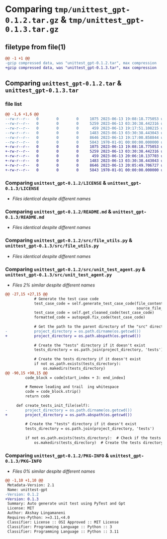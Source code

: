 # Comparing `tmp/unittest_gpt-0.1.2.tar.gz` & `tmp/unittest_gpt-0.1.3.tar.gz`

## filetype from file(1)

```diff
@@ -1 +1 @@
-gzip compressed data, was "unittest_gpt-0.1.2.tar", max compression
+gzip compressed data, was "unittest_gpt-0.1.3.tar", max compression
```

## Comparing `unittest_gpt-0.1.2.tar` & `unittest_gpt-0.1.3.tar`

### file list

```diff
@@ -1,6 +1,6 @@
--rw-r--r--   0        0        0     1075 2023-06-13 19:08:18.775053 unittest_gpt-0.1.2/LICENSE
--rw-r--r--   0        0        0     5259 2023-06-13 03:30:38.442316 unittest_gpt-0.1.2/README.md
--rw-r--r--   0        0        0      459 2023-06-13 19:17:51.108215 unittest_gpt-0.1.2/pyproject.toml
--rw-r--r--   0        0        0     1483 2023-06-13 03:30:38.443043 unittest_gpt-0.1.2/src/file_utils.py
--rw-r--r--   0        0        0     8646 2023-06-13 19:17:00.858844 unittest_gpt-0.1.2/src/unit_test_agent.py
--rw-r--r--   0        0        0     5843 1970-01-01 00:00:00.000000 unittest_gpt-0.1.2/PKG-INFO
+-rw-r--r--   0        0        0     1075 2023-06-13 19:08:18.775053 unittest_gpt-0.1.3/LICENSE
+-rw-r--r--   0        0        0     5259 2023-06-13 03:30:38.442316 unittest_gpt-0.1.3/README.md
+-rw-r--r--   0        0        0      459 2023-06-13 20:06:10.137703 unittest_gpt-0.1.3/pyproject.toml
+-rw-r--r--   0        0        0     1483 2023-06-13 03:30:38.443043 unittest_gpt-0.1.3/src/file_utils.py
+-rw-r--r--   0        0        0     8646 2023-06-13 20:05:49.706727 unittest_gpt-0.1.3/src/unit_test_agent.py
+-rw-r--r--   0        0        0     5843 1970-01-01 00:00:00.000000 unittest_gpt-0.1.3/PKG-INFO
```

### Comparing `unittest_gpt-0.1.2/LICENSE` & `unittest_gpt-0.1.3/LICENSE`

 * *Files identical despite different names*

### Comparing `unittest_gpt-0.1.2/README.md` & `unittest_gpt-0.1.3/README.md`

 * *Files identical despite different names*

### Comparing `unittest_gpt-0.1.2/src/file_utils.py` & `unittest_gpt-0.1.3/src/file_utils.py`

 * *Files identical despite different names*

### Comparing `unittest_gpt-0.1.2/src/unit_test_agent.py` & `unittest_gpt-0.1.3/src/unit_test_agent.py`

 * *Files 2% similar despite different names*

```diff
@@ -27,15 +27,15 @@
             # Generate the test case code
             test_case_code = self.generate_test_case_code(file_contents, file_name, test_file_name,
                                                           source_file_path)
             test_case_code = self.get_cleaned_code(test_case_code)
             formatted_code = autopep8.fix_code(test_case_code)
 
             # Get the path to the parent directory of the "src" director
-            project_directory = os.path.dirname(os.getcwd())
+            project_directory = os.path.abspath(os.getcwd())
 
             # Create the "tests" directory if it doesn't exist
             tests_directory = os.path.join(project_directory, 'tests')
 
             # Create the tests directory if it doesn't exist
             if not os.path.exists(tests_directory):
                 os.makedirs(tests_directory)
@@ -90,15 +90,15 @@
         code_block = code[start_index + 3: end_index]
 
         # Remove leading and trail  ing whitespace
         code = code_block.strip()
         return code
 
     def create_tests_init_file(self):
-        project_directory = os.path.dirname(os.getcwd())
+        project_directory = os.path.abspath(os.getcwd())
 
         # Create the "tests" directory if it doesn't exist
         tests_directory = os.path.join(project_directory, 'tests')
 
         if not os.path.exists(tests_directory):  # Check if the tests directory doesn't exist
             os.makedirs(tests_directory)  # Create the tests directory if it doesn't exist
```

### Comparing `unittest_gpt-0.1.2/PKG-INFO` & `unittest_gpt-0.1.3/PKG-INFO`

 * *Files 0% similar despite different names*

```diff
@@ -1,10 +1,10 @@
 Metadata-Version: 2.1
 Name: unittest-gpt
-Version: 0.1.2
+Version: 0.1.3
 Summary: Auto generate unit test using PyTest and Gpt
 License: MIT
 Author: Akshay Lingamaneni
 Requires-Python: >=3.11,<4.0
 Classifier: License :: OSI Approved :: MIT License
 Classifier: Programming Language :: Python :: 3
 Classifier: Programming Language :: Python :: 3.11
```

